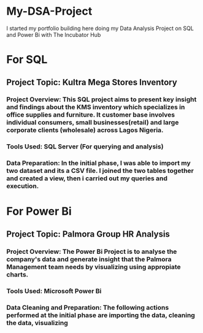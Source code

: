 # My-DSA-Project
I started my portfolio building here doing my Data Analysis Project on SQL and Power Bi with The Incubator Hub

# For SQL

## Project Topic: Kultra Mega Stores Inventory

### Project Overview: This SQL project aims to present key insight and findings about the KMS inventory which specializes in office supplies and furniture. It customer base involves individual consumers, small businesses(retail) and large corporate clients (wholesale) across Lagos Nigeria.

### Tools Used: SQL Server (For querying and analysis)

### Data Preparation: In the initial phase, I was able to import my two dataset and its a CSV file. I joined the two tables together and created a view, then i carried out my queries and execution.

# For Power Bi

## Project Topic: Palmora Group HR Analysis

### Project Overview: The Power Bi Project is to analyse the company's data and generate insight that the Palmora Management team needs by visualizing using appropiate charts.

### Tools Used: Microsoft Power Bi

### Data Cleaning and Preparation: The following actions performed at the initial phase are importing the data, cleaning the data, visualizing

